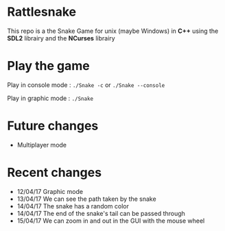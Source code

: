 # Rattlesnake
This repo is a the Snake Game for unix (maybe Windows) in **C++** using the **SDL2** librairy and the **NCurses** librairy

# Play the game
Play in console mode : `./Snake -c` or `./Snake --console`

Play in graphic mode : `./Snake`

# Future changes
- Multiplayer mode

# Recent changes
- 12/04/17 Graphic mode
- 13/04/17 We can see the path taken by the snake
- 14/04/17 The snake has a random color
- 14/04/17 The end of the snake's tail can be passed through
- 15/04/17 We can zoom in and out in the GUI with the mouse wheel
